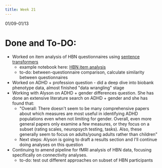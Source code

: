 ```yaml
---
title: Week 21
---
```


01/09-01/13

# Done and To-DO:
* Worked on item analysis of HBN questionnaires using [sentence transformers](https://www.sbert.net/)
    * example notebook here: [HBN item analysis](../notebooks/item-analysis.html)
    * to-do: between-questionnaire comparison, calculate similarity between questionnaires
* Worked on ADHD + profession question - did a deep dive into biobank phenotype data, almost finished "data wrangling" stage
* Working with Alyson on ADHD + gender differences question. She has done an extensive literature search on ADHD + gender and she has found that:
    * "Overall: There doesn't seem to be many comprehensive papers about which measures are most useful in identifying ADHD populations even when not limiting for gender. Overall, even more general papers only examine a few measures, or they focus on a subset (rating scales, neuropsych testing, tasks). Also, these generally seem to focus on adults/young adults rather than children"
    * Next steps: Alyson is going to draft a results section and I'll continue doing analyses on this question
* Continuing to amend pipeline for fMRI analysis of HBN data, focusing specifically on connectivity analyses. 
    * to-do: test out different approaches on subset of HBN participants